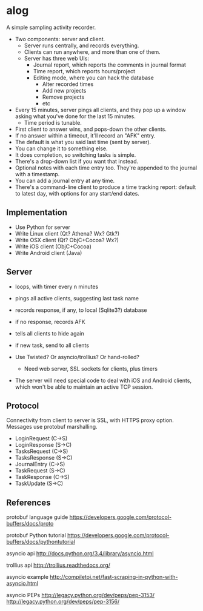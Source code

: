 alog
====
A simple sampling activity recorder.

- Two components: server and client.
  - Server runs centrally, and records everything.
  - Clients can run anywhere, and more than one of them.
  - Server has three web UIs:
    - Journal report, which reports the comments in journal format
    - Time report, which reports hours/project
    - Editing mode, where you can hack the database
      - Alter recorded times
      - Add new projects
      - Remove projects
      - etc
- Every 15 minutes, server pings all clients, and they pop up a window
  asking what you've done for the last 15 minutes.
  - Time period is tunable.
- First client to answer wins, and pops-down the other clients.
- If no answer within a timeout, it'll record an "AFK" entry.
- The default is what you said last time (sent by server).
- You can change it to something else.
- It does completion, so switching tasks is simple.
- There's a drop-down list if you want that instead.
- Optional notes with each time entry too.  They're appended to the
  journal with a timestamp.
- You can add a journal entry at any time.
- There's a command-line client to produce a time tracking report:
  default to latest day, with options for any start/end dates.


Implementation
--------------
- Use Python for server
- Write Linux client (Qt? Athena? Wx? Gtk?)
- Write OSX client (Qt? ObjC+Cocoa? Wx?)
- Write iOS client (ObjC+Cocoa)
- Write Android client (Java)


Server
------
- loops, with timer every n minutes
- pings all active clients, suggesting last task name
- records response, if any, to local (Sqlite3?) database
- if no response, records AFK
- tells all clients to hide again
- if new task, send to all clients

- Use Twisted?  Or asyncio/trollius?  Or hand-rolled?
  - Need web server, SSL sockets for clients, plus timers

- The server will need special code to deal with iOS and Android
  clients, which won't be able to maintain an active TCP session.


Protocol
--------
Connectivity from client to server is SSL, with HTTPS proxy option.
Messages use protobuf marshalling.

- LoginRequest (C->S)
- LoginResponse (S->C)
- TasksRequest (C->S)
- TasksResponse (S->C)
- JournalEntry (C->S)
- TaskRequest (S->C)
- TaskResponse (C->S)
- TaskUpdate (S->C)


References
----------
protobuf language guide
  https://developers.google.com/protocol-buffers/docs/proto

protobuf Python tutorial
  https://developers.google.com/protocol-buffers/docs/pythontutorial

asyncio api
  http://docs.python.org/3.4/library/asyncio.html

trollius api
  http://trollius.readthedocs.org/

asyncio example
  http://compiletoi.net/fast-scraping-in-python-with-asyncio.html

asyncio PEPs
  http://legacy.python.org/dev/peps/pep-3153/
  http://legacy.python.org/dev/peps/pep-3156/
